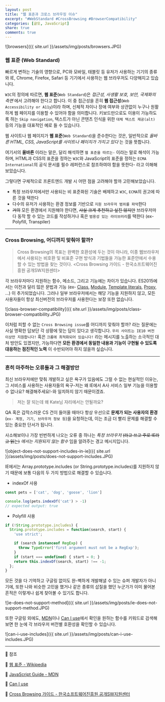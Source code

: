 ```yaml
---
layout: post
title: "웹 표준과 크로스 브라우징 이슈"
excerpt: "#WebStandard #CrossBrowsing #BrowserCompatibility"
categories: [글또, JavaScript]
share: true
comments: true
---
```


![browsers]({{ site.url }}/assets/img/posts/browsers.JPG)

### 웹 표준 (Web Standard)

빠르게 변하는 기술의 영향으로, PC와 모바일, 태블릿 등 유저가 사용하는 기기의 종류와 IE, Chrome, Firefox, Safari 등 기기에서 사용하는 웹 브라우저도 다양해지고 있습니다.

`W3C`의 정의에 따르면, **웹 표준**(`Web Standard`)은 *접근성, 사생활 보호, 보안, 국제화의 측면* 에서 고려해야 한다고 합니다. 이 중 접근성을 흔히 **웹 접근성**(`Web Accessibility or A11y`)이라 하며, 신체적 차이나 장애 여부와 상관없이 누구나 원활하게 웹 페이지를 이용할 수 있어야 함을 의미합니다. 키보드만으로도 이용이 가능하도록 하는 `Skip navigation`, 텍스트가 아닌 콘텐츠 인식을 위한 `대체 텍스트 제공(alt)` 등의 기능을 대표적인 예로 들 수 있습니다.

웹 사이트나 웹 페이지가 **웹 표준**(`Web Standard`)을 준수한다는 것은, 일반적으로 *올바른 HTML, CSS, JavaScript를 사이트나 페이지가 가지고 있다* 는 것을 뜻합니다.

여기서의 **올바른** 이라는 말은, 달리 해석하면 `웹 표준을 따르는-` 이라는 말로 해석이 가능하며, HTML과 CSS의 표준을 정하는 `W3C`와 JavaScript의 표준을 정하는 `ECMA International`의 공식 문서를 필수 레퍼런스로 참조하여야 함을 뜻한다- 라고 이해해보았습니다.

그렇다면 구체적으로 프론트엔드 개발 시 어떤 점을 고려해야 할까 고민해보았습니다.

- 특정 브라우저에서만 사용되는 비 표준화된 기술은 배제하고 `W3C`, `ECMA`의 권고에 따른 것을 택한다
- 다수의 유저가 사용하는 환경 정보를 기반으로 `지원 브라우저 범위를 파악`한다
- <del>거의</del> 모든 환경에서 지원해야 한다면, <del>사실 크게 추천하고 싶진 않지만</del> 브라우저마다 동작 할 수 있는 코드를 작성하거나 혹은 `범용성 있는 라이브러리`를 택한다 (ex- Polyfill, Transpiler)

---

### Cross Browsing, 어디까지 맞춰야 할까?

> Cross Browsing의 목표는 완벽한 호환성에 두는 것이 아니라, 이종 웹브라우저에서 사용되는 비호환 및 비표준 구현 방식과 기법들을 가능한 표준안에서 수용할 수 있는 방법을 찾는 것이다.
<Cross Browsing 가이드 - 한국소프트웨어진흥원 공개SW지원센터>

각 브라우저마다 지원하는 함수, 메소드, 그리고 기능에는 차이가 있습니다. ES2015에서는 이전과 달리 많은 문법과 기능 (ex- [Class](https://developer.mozilla.org/en-US/docs/Web/JavaScript/Reference/Classes), [Module](https://developer.mozilla.org/en-US/docs/Web/JavaScript/Guide/Modules), [Template literals](https://developer.mozilla.org/en-US/docs/Web/JavaScript/Guide/Text_formatting#Multi-line_template_literals), [Proxy](https://developer.mozilla.org/en-US/docs/Web/JavaScript/Guide/Meta_programming#Proxies), ...) 이 추가되었습니다. 그러나 일부 브라우저에서는 해당 기능을 지원하지 않고, 모든 사용자들이 항상 최신버전의 브라우저를 사용한다는 보장 또한 없습니다.

![class-browser-compatibility]({{ site.url }}/assets/img/posts/class-browser-compatibility.JPG)

이처럼 피할 수 없는 `Cross Browsing issue`를 어디까지 맞춰야 할까? 라는 질문에는 사실 명확한 답보단 각 상황에 맞는 답이 있다고 생각합니다. `우리 사이트는 IE10 버전 이상만 지원합니다!` 혹은 `크롬에 최적화되어 있습니다!` 라는 메시지를 노출하는 소극적인 대처 방안도 있겠지만, 가능하다면 **모든 환경에서 동일한 내용과 기능이 구현될 수 있도록 대응하는 점진적인 노력** 이 수반되어야 하지 않을까 싶습니다.

---

### 흔히 마주하는 오류들과 그 해결방안

최신 브라우저에만 맞춰 개발하고 싶은 욕구가 있음에도 그럴 수 없는 현실적인 이유는, 그 서비스를 사용하는 사용자들의 욕구-저는 왜 IE에서 A사 서비스 일부 기능을 이용할 수 없나요? 해결해주세요!-와 일치하지 않기 때문이겠죠.

> 저는 잘 되는데 왜 Kate님 자리에서는 안될까요?

QA 혹은 갑작스러운 CS 건이 들어올 때마다 항상 우선으로 **문제가 되는 사용자의 환경** (`ex- 계정, 기기, 브라우저 정보 등`)을 요청하는데, 이는 조금 더 빨리 문제를 해결할 수 있는 중요한 단서가 됩니다.

사소해보이나 가장 빈번하게 나오는 오류 중 하나는 *특정 브라우저* <del>(라고 쓰고 주로 IE라고 읽는)</del> *에서는 지원되지 않는 함수* 임을 알려주는 경고 메시지입니다.

![object-does-not-support-includes-in-ie]({{ site.url }}/assets/img/posts/does-not-support-includes.JPG)

IE에서는 Array.prototype.includes (or String.prototype.includes)를 지원하지 않기 때문에 보통 다음의 두 가지 방법으로 해결할 수 있습니다.

- indexOf 사용

```jsx
const pets = ['cat', 'dog', 'goose', 'lion']

console.log(pets.indexOf('cat') > -1)
// expected output: true
```

- Polyfill 사용

```jsx
if (!String.prototype.includes) {
  String.prototype.includes = function(search, start) {
    'use strict';

    if (search instanceof RegExp) {
      throw TypeError('first argument must not be a RegExp');
    }
    if (start === undefined) { start = 0; }
    return this.indexOf(search, start) !== -1;
  };
}
```

모든 것을 다 기억하고 구글링 없이도 완-벽하게 개발해낼 수 있는 슈퍼 개발자가 아니기에, 또한 나와 비슷한 고민을 했거나 같은 종류의 삽질을 했던 누군가가 이미 물어본 흔적은 이렇게나 쉽게 찾아볼 수 있기도 합니다.

![ie-does-not-support-method]({{ site.url }}/assets/img/posts/ie-does-not-support-method.JPG)

또한 구글링 외에도, [MDN](https://developer.mozilla.org/)이나 [Can I use](https://caniuse.com/)에서 확인을 원하는 함수를 키워드로 검색해보면 한 눈에 각 브라우저 버전별 호환성을 확인할 수 있습니다.

![can-i-use-includes]({{ site.url }}/assets/img/posts/can-i-use-includes.JPG)

---

🔗 참조

📌 [웹 표준 - Wikipedia](https://ko.wikipedia.org/wiki/%EC%9B%B9_%ED%91%9C%EC%A4%80)

📌 [JavaScript Guide - MDN](https://developer.mozilla.org/en-US/docs/Web/JavaScript/Guide)

📌 [Can I use](https://caniuse.com/)

📌 [Cross Browsing 가이드 - 한국소프트웨어진흥원 공개SW지원센터](http://www.mozilla.or.kr/docs/web-developer/standard/crossbrowsing.pdf)
